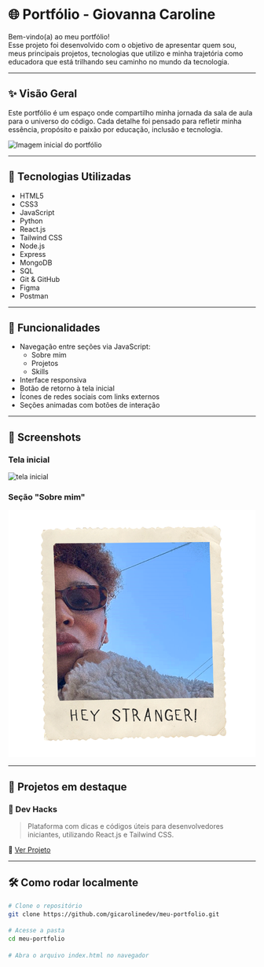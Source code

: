 # 🌐 Portfólio - Giovanna Caroline

Bem-vindo(a) ao meu portfólio!  
Esse projeto foi desenvolvido com o objetivo de apresentar quem sou, meus principais projetos, tecnologias que utilizo e minha trajetória como educadora que está trilhando seu caminho no mundo da tecnologia.

---

## ✨ Visão Geral

Este portfólio é um espaço onde compartilho minha jornada da sala de aula para o universo do código. Cada detalhe foi pensado para refletir minha essência, propósito e paixão por educação, inclusão e tecnologia.

![Imagem inicial do portfólio](https://raw.githubusercontent.com/gicarolinedev/meu-portfolio/main/assets/images/frontpic.png)

---

## 🚀 Tecnologias Utilizadas

- HTML5  
- CSS3  
- JavaScript  
- Python  
- React.js  
- Tailwind CSS  
- Node.js  
- Express  
- MongoDB  
- SQL  
- Git & GitHub  
- Figma  
- Postman  

---

## 📁 Funcionalidades

- Navegação entre seções via JavaScript:
  - Sobre mim
  - Projetos
  - Skills
- Interface responsiva
- Botão de retorno à tela inicial
- Ícones de redes sociais com links externos
- Seções animadas com botões de interação

---

## 📸 Screenshots

### Tela inicial
![tela inicial](https://raw.githubusercontent.com/gicarolinedev/meu-portfolio/main/assets/images/frontpic.png)

### Seção "Sobre mim"
![sobre mim](https://github.com/gicarolinedev/meu-portfolio/blob/main/assets/images/aboutme.png?raw=true)

---

## 🧩 Projetos em destaque

### 🧠 Dev Hacks
> Plataforma com dicas e códigos úteis para desenvolvedores iniciantes, utilizando React.js e Tailwind CSS.

🔗 [Ver Projeto](https://seulinkdoprojeto.com)

---

## 🛠 Como rodar localmente

```bash
# Clone o repositório
git clone https://github.com/gicarolinedev/meu-portfolio.git

# Acesse a pasta
cd meu-portfolio

# Abra o arquivo index.html no navegador
